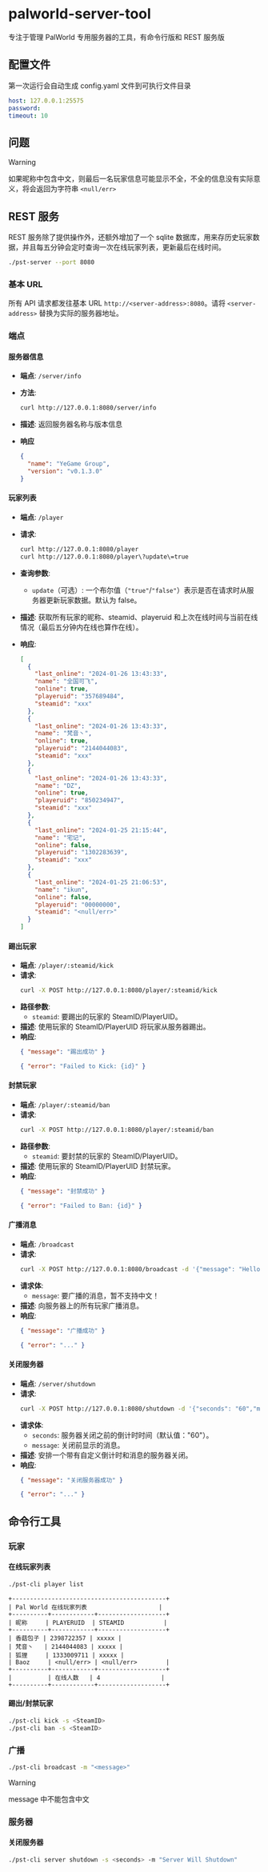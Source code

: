 # palworld-server-tool

专注于管理 PalWorld 专用服务器的工具，有命令行版和 REST 服务版

## 配置文件

第一次运行会自动生成 config.yaml 文件到可执行文件目录

```yaml
host: 127.0.0.1:25575
password:
timeout: 10
```

## 问题

> [!WARNING]
> 如果昵称中包含中文，则最后一名玩家信息可能显示不全，不全的信息没有实际意义，将会返回为字符串 `<null/err>`

## REST 服务

REST 服务除了提供操作外，还额外增加了一个 sqlite 数据库，用来存历史玩家数据，并且每五分钟会定时查询一次在线玩家列表，更新最后在线时间。

```bash
./pst-server --port 8080
```

### 基本 URL

所有 API 请求都发往基本 URL `http://<server-address>:8080`。请将 `<server-address>` 替换为实际的服务器地址。

### 端点

#### 服务器信息

- **端点**: `/server/info`
- **方法**:
  ```bash
  curl http://127.0.0.1:8080/server/info
  ```
- **描述**: 返回服务器名称与版本信息
- **响应**

  ```json
  {
    "name": "YeGame Group",
    "version": "v0.1.3.0"
  }
  ```

#### 玩家列表

- **端点**: `/player`
- **请求**:

  ```bash
  curl http://127.0.0.1:8080/player
  curl http://127.0.0.1:8080/player\?update\=true
  ```

- **查询参数**:
  - `update`（可选）: 一个布尔值（`"true"`/`"false"`）表示是否在请求时从服务器更新玩家数据。默认为 false。
- **描述**: 获取所有玩家的昵称、steamid、playeruid 和上次在线时间与当前在线情况（最后五分钟内在线也算作在线）。
- **响应**:

  ```json
  [
    {
      "last_online": "2024-01-26 13:43:33",
      "name": "全国可飞",
      "online": true,
      "playeruid": "357689484",
      "steamid": "xxx"
    },
    {
      "last_online": "2024-01-26 13:43:33",
      "name": "梵音丶",
      "online": true,
      "playeruid": "2144044083",
      "steamid": "xxx"
    },
    {
      "last_online": "2024-01-26 13:43:33",
      "name": "DZ",
      "online": true,
      "playeruid": "850234947",
      "steamid": "xxx"
    },
    {
      "last_online": "2024-01-25 21:15:44",
      "name": "宅记",
      "online": false,
      "playeruid": "1302283639",
      "steamid": "xxx"
    },
    {
      "last_online": "2024-01-25 21:06:53",
      "name": "ikun",
      "online": false,
      "playeruid": "00000000",
      "steamid": "<null/err>"
    }
  ]
  ```

#### 踢出玩家

- **端点**: `/player/:steamid/kick`
- **请求**:
  ```bash
  curl -X POST http://127.0.0.1:8080/player/:steamid/kick
  ```
- **路径参数**:
  - `steamid`: 要踢出的玩家的 SteamID/PlayerUID。
- **描述**: 使用玩家的 SteamID/PlayerUID 将玩家从服务器踢出。
- **响应**:
  ```json
  { "message": "踢出成功" }
  ```
  ```json
  { "error": "Failed to Kick: {id}" }
  ```

#### 封禁玩家

- **端点**: `/player/:steamid/ban`
- **请求**:
  ```bash
  curl -X POST http://127.0.0.1:8080/player/:steamid/ban
  ```
- **路径参数**:
  - `steamid`: 要封禁的玩家的 SteamID/PlayerUID。
- **描述**: 使用玩家的 SteamID/PlayerUID 封禁玩家。
- **响应**:
  ```json
  { "message": "封禁成功" }
  ```
  ```json
  { "error": "Failed to Ban: {id}" }
  ```

#### 广播消息

- **端点**: `/broadcast`
- **请求**:
  ```bash
  curl -X POST http://127.0.0.1:8080/broadcast -d '{"message": "Hello World"}'
  ```
- **请求体**:
  - `message`: 要广播的消息，暂不支持中文！
- **描述**: 向服务器上的所有玩家广播消息。
- **响应**:
  ```json
  { "message": "广播成功" }
  ```
  ```json
  { "error": "..." }
  ```

#### 关闭服务器

- **端点**: `/server/shutdown`
- **请求**:
  ```bash
  curl -X POST http://127.0.0.1:8080/shutdown -d '{"seconds": "60","message": "Shutdown in 60 sec"}'
  ```
- **请求体**:
  - `seconds`: 服务器关闭之前的倒计时时间（默认值："60"）。
  - `message`: 关闭前显示的消息。
- **描述**: 安排一个带有自定义倒计时和消息的服务器关闭。
- **响应**:
  ```json
  { "message": "关闭服务器成功" }
  ```
  ```json
  { "error": "..." }
  ```

## 命令行工具

### 玩家

#### 在线玩家列表

```bash
./pst-cli player list
```

```
+-------------------------------------------+
| Pal World 在线玩家列表                    |
+----------+------------+-------------------+
| 昵称     | PLAYERUID  | STEAMID           |
+----------+------------+-------------------+
| 香菇包子 | 2398722357 | xxxxx |
| 梵音丶   | 2144044083 | xxxxx |
| 狐狸     | 1333009711 | xxxxx |
| Baoz     | <null/err> | <null/err>        |
+----------+------------+-------------------+
|          | 在线人数   | 4                 |
+----------+------------+-------------------+
```

#### 踢出/封禁玩家

```bash
./pst-cli kick -s <SteamID>
./pst-cli ban -s <SteamID>
```

### 广播

```bash
./pst-cli broadcast -m "<message>"
```

> [!WARNING]
> message 中不能包含中文

### 服务器

#### 关闭服务器

```bash
./pst-cli server shutdown -s <seconds> -m "Server Will Shutdown"
```
